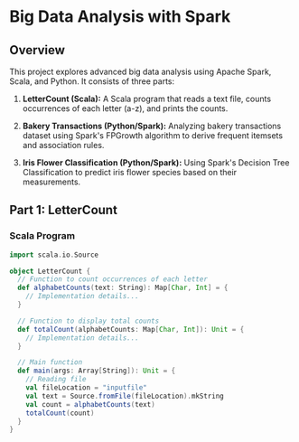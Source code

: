 # Big Data Analysis with Spark

## Overview

This project explores advanced big data analysis using Apache Spark, Scala, and Python. It consists of three parts:

1. **LetterCount (Scala):** A Scala program that reads a text file, counts occurrences of each letter (a-z), and prints the counts.

2. **Bakery Transactions (Python/Spark):** Analyzing bakery transactions dataset using Spark's FPGrowth algorithm to derive frequent itemsets and association rules.

3. **Iris Flower Classification (Python/Spark):** Using Spark's Decision Tree Classification to predict iris flower species based on their measurements.

## Part 1: LetterCount

### Scala Program

```scala
import scala.io.Source

object LetterCount {
  // Function to count occurrences of each letter
  def alphabetCounts(text: String): Map[Char, Int] = {
    // Implementation details...
  }

  // Function to display total counts
  def totalCount(alphabetCounts: Map[Char, Int]): Unit = {
    // Implementation details...
  }

  // Main function
  def main(args: Array[String]): Unit = {
    // Reading file
    val fileLocation = "inputfile"
    val text = Source.fromFile(fileLocation).mkString
    val count = alphabetCounts(text)
    totalCount(count)
  }
}
